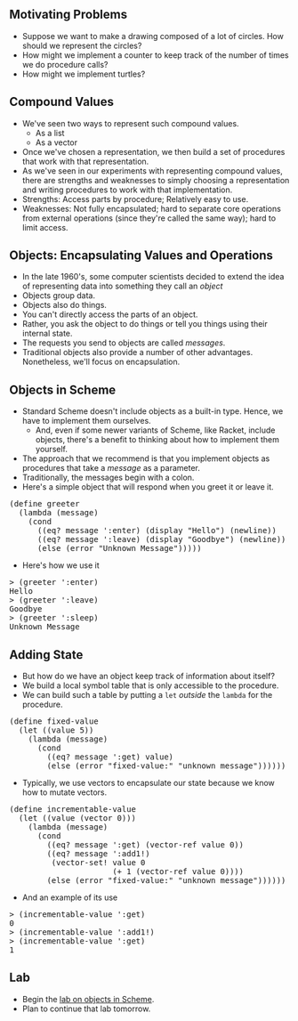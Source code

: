 Motivating Problems
-------------------

* Suppose we want to make a drawing composed of a lot of circles.
  How should we represent the circles?
* How might we implement a counter to keep track of the number
  of times we do procedure calls?
* How might we implement turtles?

Compound Values
---------------

* We've seen two ways to represent such compound values.
    * As a list
    * As a vector
* Once we've chosen a representation, we then build a set of procedures
  that work with that representation.
* As we've seen in our experiments with representing compound
  values, there are strengths and weaknesses to simply choosing
  a representation and writing procedures to work with that
  implementation.
* Strengths: Access parts by procedure; Relatively easy to use.
* Weaknesses: Not fully encapsulated; hard to separate core
  operations from external operations (since they're called
  the same way); hard to limit access.

Objects: Encapsulating Values and Operations
--------------------------------------------

* In the late 1960's, some computer scientists decided to extend
  the idea of representing data into something they call an
  *object*
* Objects group data.
* Objects also do things.
* You can't directly access the parts of an object.
* Rather, you ask the object to do things or tell you things using their
  internal state.
* The requests you send to objects are called *messages*.
* Traditional objects also provide a number of other advantages.  
  Nonetheless, we'll focus on encapsulation.

Objects in Scheme
-----------------

* Standard Scheme doesn't include objects as a built-in type.  Hence, we
  have to implement them ourselves.
    * And, even if some newer variants of Scheme, like Racket, include
      objects, there's a benefit to thinking about how to implement them
      yourself.
* The approach that we recommend is that you implement objects as
  procedures that take a *message* as a parameter.
* Traditionally, the messages begin with a colon.
* Here's a simple object that will respond when you greet it or
  leave it.
<pre>
(define greeter
  (lambda (message)
    (cond 
      ((eq? message ':enter) (display "Hello") (newline))
      ((eq? message ':leave) (display "Goodbye") (newline))
      (else (error "Unknown Message")))))
</pre>
* Here's how we use it
<pre>
&gt; <kbd>(greeter ':enter)</kbd>
<schemeout>Hello</schemeout>
&gt; <kbd>(greeter ':leave)</kbd>
<schemeout>Goodbye</schemeout>
&gt; <kbd>(greeter ':sleep)</kbd>
<schemeout>Unknown Message</schemeout>
</pre>

Adding State
------------

* But how do we have an object keep track of information about itself?
* We build a local symbol table that is only accessible to the
  procedure.  
* We can build such a table by putting a <code>let</code>
  *outside* the <code>lambda</code> for the procedure.
<pre>
(define fixed-value
  (let ((value 5))
    (lambda (message)
      (cond
        ((eq? message ':get) value)
        (else (error "fixed-value:" "unknown message"))))))
</pre>
* Typically, we use vectors to encapsulate our state because
  we know how to mutate vectors.
<pre>
(define incrementable-value
  (let ((value (vector 0)))
    (lambda (message)
      (cond
        ((eq? message ':get) (vector-ref value 0))
        ((eq? message ':add1!)
         (vector-set! value 0 
                      (+ 1 (vector-ref value 0))))
        (else (error "fixed-value:" "unknown message"))))))
</pre>
* And an example of its use
<pre>
&gt; <kbd>(incrementable-value ':get)</kbd>
<schemeresult>0</schemeresult>
&gt; <kbd>(incrementable-value ':add1!)</kbd>
&gt; <kbd>(incrementable-value ':get)</kbd>
<schemeresult>1</schemeresult>
</pre>

Lab
---

* Begin the [lab on objects in Scheme](../labs/objects-lab.html).
* Plan to continue that lab tomorrow.
